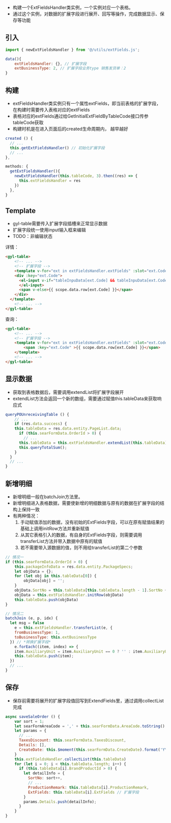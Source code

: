 - 构建一个ExtFieldsHandler类实例，一个实例对应一个表格。
- 通过这个实例，对数据的扩展字段进行展开、回写等操作，完成数据显示、保存等功能
## 引入
```js
import { newExtFieldsHandler } from '@/utils/extFields.js';

data(){
	extFieldsHandler: {}, // 扩展字段
	extBusinessType: 2, // 扩展字段业务type 销售发货单：2
}
```

## 构建
- extFieldsHandler类实例只有一个属性extFields，即当前表格的扩展字段， 在构建时需要传入表格对应的extFields
- 表格对应的extFields通过给GetInitialExtFieldByTableCode接口传参tableCode获取
- 构建时机是在进入页面后的created生命周期内， 越早越好

```js
created () {
  // ...
  this.getExtFieldsHandler() // 初始化扩展字段
  // ...
},

methods: {
  getExtFieldsHandler(){
    newExtFieldsHandler(this.tableCode, 3).then((res) => {
      this.extFieldsHandler = res
    })
  },
}
```

## Template
- gyl-table需要传入扩展字段插槽来正常显示数据
- 扩展字段统一使用input输入框来编辑
- TODO：非编辑状态

详情：
```html
<gyl-table>
	<!-- ... -->
	<!-- 扩展字段 -->
	<template v-for="ext in extFieldsHandler.extFields" :slot="ext.Code" slot-scope="scope">
    <div :key="ext.Code">
      <el-input v-if="tableInpuData[ext.Code] && tableInpuData[ext.Code].IsEdit" v-model="scope.data.row[ext.Code]" class="tableCusInput" v-direction:a="{x: scope.index, y: scope.data.$index }">
      </el-input>
      <span v-else>{{ scope.data.row[ext.Code] }}</span>
    </div>
  </template>
	<!-- ... -->
</gyl-table>
```

查询：
```HTML
<gyl-table>
	<!-- ... -->
	<!-- 扩展字段 -->
	<template v-for="ext in extFieldsHandler.extFields" :slot="ext.Code" slot-scope="scope">
		<span :key="ext.Code" >{{ scope.data.row[ext.Code] }}</span>
	</template>
	<!-- ... -->
</gyl-table>
```

## 显示数据
- 获取到表格数据后，需要调用extendList将扩展字段展开
- extendList方法会返回一个新的数组，需要通过赋值this.tableData来获取响应式
```js
queryPOUnreceivingTable () {
	// ...
	if (res.data.success) {
    this.tableData = res.data.entity.PageList.data;
	  if (this.searFormData.OrderId > 0) {
	    // ...
      this.tableData = this.extFieldsHandler.extendList(this.tableData)
      this.queryTotalSum();
    }
  }
  // ...
}
```
## 新增明细
- 新增明细一般在batchJoin方法里。
- 新增明细进入表格数据，需要使新增的明细数据与原有的数据在扩展字段的结构上保持一致
- 有两种情况：
	1. 手动赋值添加的数据，没有初始的ExtFields字段，可以在原有赋值结果的基础上调用initRow方法并重新赋值
	2. 从其它表格引入的数据，有自身的ExtFields字段，则需要调用transferList方法并带入数据中原有的赋值
	3. 若不需要带入源数据的值，则不用给transferList的第二个参数

```js
// 情况一
if (this.searFormData.OrderId > 0) {
	this.packageInfoData = res.data.entity.PackageSpecs;
	let objData = {};
	for (let obj in this.tableData[0]) {
		objData[obj] = '';
	}
	objData.SortNo = this.tableData[this.tableData.length - 1].SortNo + 1;
	objData = this.extFieldsHandler.initRow(objData) 
	this.tableData.push(objData)
}
```

```js
// 情况二
batchJoin (e, p, idx) {
  let msg = false
	e = this.extFieldsHandler.transferList(e, {
    fromBusinessType: 1,
    toBusinessType: this.extBusinessType  
  }) // *转换扩展字段*
	e.forEach((item, index) => {
    item.AuxiliaryUnit = item.AuxiliaryUnit == 0 ? '' : item.AuxiliaryUnit.toString()
    this.tableData.push(item);
  })
  // ...
}
```
## 保存
- 保存前需要将展开的扩展字段值回写到ExtendFields里，通过调用collectList完成
```js
async saveSaleOrder () {
	var sort = 1;
    let searFormAreaCode = ',' + this.searFormData.AreaCode.toString() + ',';
    let params = {
	  // ...
      TaxesDiscount: this.searFormData.TaxesDiscount,
      Details: [],
      CreateDate: this.$moment(this.searFormData.CreateDate).format('YYYY-MM-DD'),
    }
    this.extFieldsHandler.collectList(this.tableData)
    for (let i = 0; i < this.tableData.length; i++) {
      if (this.tableData[i].BrandProductId > 0) {
        let detailInfo = {
          SortNo: sort++,
          // ...
          ProductionRemark: this.tableData[i].ProductionRemark,
          ExtFields: this.tableData[i].ExtFields // 扩展字段
        }
        params.Details.push(detailInfo);
      }
    }
}
```
